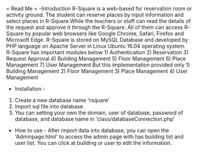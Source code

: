 = Read Me =
-Introduction
	R-Square is a web-based for reservation room or activity ground. The student can reserve places by input information and select places in R-Square.While the teachers or staff can read the details of the request and approve it through the R-Square. All of them can access R-Square by popular web browsers like Google Chrome, Safari, Firefox and Microsoft Edge. R-Square is stored on MySQL Database and developed by PHP language on Apache Server in Linux Ubuntu  16.04 operating system.
	R-Square has important modules below
		1) Authentication
		2) Reservation
		3) Request Approval
		4) Building Management
		5) Floor Management
		6) Place Management
		7) User Management
	But this implementation provided only
		1) Building Management
		2) Floor Management
		3) Place Management
		4) User Management

- Installation -
1) Create a new database name 'rsquare'
2) Import sql file into database
3) You can setting your own the domain, user of database, password of database, and database name in 'class/databaseConnection.php'

- How to use -
	After import data into database, you can open the 'Adminpage.html' to access the admin page with has building list and user list. You can click at building or user to edit the information.